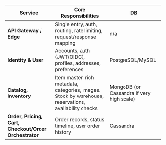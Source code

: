 | Service                         | Core Responsibilities                                                | DB                                             |
| ------------------------------- | -------------------------------------------------------------------- | ---------------------------------------------- |
| **API Gateway / Edge**          | Single entry, auth, routing, rate limiting, request/response mapping | n/a                                            |
| **Identity & User**             | Accounts, auth (JWT/OIDC), profiles, addresses, preferences          | PostgreSQL/MySQL                               |
| **Catalog, Inventory**                     | Item master, rich metadata, categories, images. Stock by warehouse, reservations, availability checks                       | MongoDB  (or Cassandra if very high scale)                                      |
| **Order, Pricing, Cart, Checkout/Order Orchestrator**                       | Order records, status timeline, user order history                   | Cassandra                                      |
